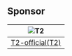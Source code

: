## Sponsor

| <img src="https://avatars.githubusercontent.com/u/91712707?v=4" alt="T2"  /> |
| ------------------------------------------------------------ |
| [T2-official(T2)](https://github.com/T2-official)            |

